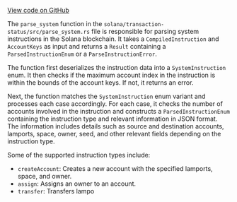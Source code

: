 [View code on GitHub](https://github.com/solana-labs/solana/blob/master/transaction-status/src/parse_system.rs)

The `parse_system` function in the `solana/transaction-status/src/parse_system.rs` file is responsible for parsing system instructions in the Solana blockchain. It takes a `CompiledInstruction` and `AccountKeys` as input and returns a `Result` containing a `ParsedInstructionEnum` or a `ParseInstructionError`.

The function first deserializes the instruction data into a `SystemInstruction` enum. It then checks if the maximum account index in the instruction is within the bounds of the account keys. If not, it returns an error.

Next, the function matches the `SystemInstruction` enum variant and processes each case accordingly. For each case, it checks the number of accounts involved in the instruction and constructs a `ParsedInstructionEnum` containing the instruction type and relevant information in JSON format. The information includes details such as source and destination accounts, lamports, space, owner, seed, and other relevant fields depending on the instruction type.

Some of the supported instruction types include:

- `createAccount`: Creates a new account with the specified lamports, space, and owner.
- `assign`: Assigns an owner to an account.
- `transfer`: Transfers lampo
